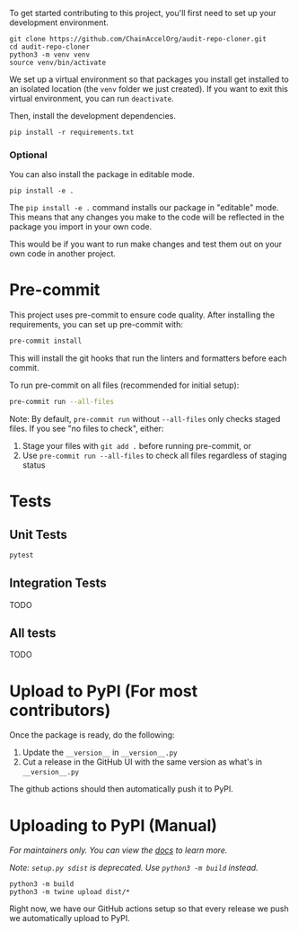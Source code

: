To get started contributing to this project, you'll first need to set up your development environment.

```
git clone https://github.com/ChainAccelOrg/audit-repo-cloner.git
cd audit-repo-cloner
python3 -m venv venv
source venv/bin/activate
```

We set up a virtual environment so that packages you install get installed to an isolated location (the `venv` folder we just created). If you want to exit this virtual environment, you can run `deactivate`.

Then, install the development dependencies.

```
pip install -r requirements.txt
```

### Optional

You can also install the package in editable mode.

```
pip install -e .
```

The `pip install -e .` command installs our package in "editable" mode. This means that any changes you make to the code will be reflected in the package you import in your own code.

This would be if you want to run make changes and test them out on your own code in another project.

# Pre-commit

This project uses pre-commit to ensure code quality. After installing the requirements, you can set up pre-commit with:

```bash
pre-commit install
```

This will install the git hooks that run the linters and formatters before each commit.

To run pre-commit on all files (recommended for initial setup):

```bash
pre-commit run --all-files
```

Note: By default, `pre-commit run` without `--all-files` only checks staged files. If you see "no files to check", either:
1. Stage your files with `git add .` before running pre-commit, or
2. Use `pre-commit run --all-files` to check all files regardless of staging status

# Tests

## Unit Tests

```bash
pytest
```

## Integration Tests

TODO

## All tests

TODO

# Upload to PyPI (For most contributors)

Once the package is ready, do the following:

1. Update the `__version__` in `__version__.py`
2. Cut a release in the GitHub UI with the same version as what's in `__version__.py`

The github actions should then automatically push it to PyPI.

# Uploading to PyPI (Manual)

_For maintainers only. You can view the [docs](https://packaging.python.org/en/latest/tutorials/packaging-projects/#generating-distribution-archives) to learn more._

_Note: `setup.py sdist` is deprecated. Use `python3 -m build` instead._

```
python3 -m build
python3 -m twine upload dist/*
```

Right now, we have our GitHub actions setup so that every release we push we automatically upload to PyPI.
